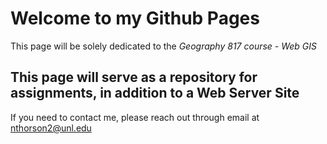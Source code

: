 <html>
	<head>
	</head>
	<body>
		<h1>Welcome to my Github Pages</h1>
		<p>This page will be solely dedicated to the <i>Geography 817 course - Web GIS</i></p>
		<h2>This page will serve as a repository for assignments, in addition to a Web Server Site</h2>
		<p>If you need to contact me, please reach out through email at <a href="mailto:nthorson2@unl.edu">nthorson2@unl.edu</a></p>
	</body>
</html>

